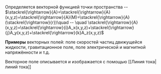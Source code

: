 Определяется векторной функцией точки пространства -- $\stackrel{\rightarrow}{A}=\stackrel{\rightarrow}{A}(x,y,z)=\stackrel{\rightarrow}{A}(M)=\stackrel{\rightarrow}{A}(\stackrel{\rightarrow}{r})\quad -- \quad \stackrel{\rightarrow}{A}(x,y,z)=\stackrel{\rightarrow}{i}A_x(x,y,z)+\stackrel{\rightarrow}{j}A_y(x,y,z)+\stackrel{\rightarrow}{k}A_z(x,y,z)$

**Примеры** векторных полей: поле скоростей частиц движущейся жидкости, гравитационное поле, поле электрической и магнитной напряжённости и т.д.

Векторное поле описывается и изображается с помощью [[Линия тока|линий тока]]